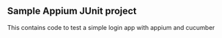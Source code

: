 Sample Appium JUnit project
---

This contains code to test a simple login app with appium and cucumber
